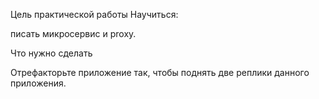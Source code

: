 Цель практической работы
Научиться:

писать микросервис и proxy.


Что нужно сделать

Отрефакторьте приложение так, чтобы поднять две реплики данного приложения.
